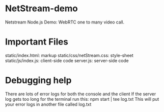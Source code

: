 NetStream-demo
=====================

Netstream Node.js Demo: WebRTC one to many video call.

Important Files
=====================

static/index.html: markup 
static/css/netStream.css: style-sheet
static/js/index.js: client-side code 
server.js: server-side code

Debugging help
=====================

There are lots of error logs for both the console and the client
If the server log gets too long for the terminal run this: npm start | tee log.txt
This will put your error logs in another file called log.txt
